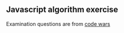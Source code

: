 ## Javascript algorithm exercise
Examination questions are from [code wars](http://https://www.codewars.com/)


